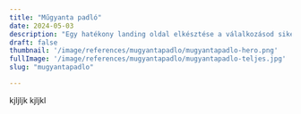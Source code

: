 ```yaml
---
title: "Műgyanta padló"
date: 2024-05-03
description: "Egy hatékony landing oldal elkésztése a válalkozásod sikerének a kulcsa lehet"
draft: false
thumbnail: '/image/references/mugyantapadlo/mugyantapadlo-hero.png'
fullImage: '/image/references/mugyantapadlo/mugyantapadlo-teljes.jpg'
slug: "mugyantapadlo"

---
```


kjljljk
kjljkl

